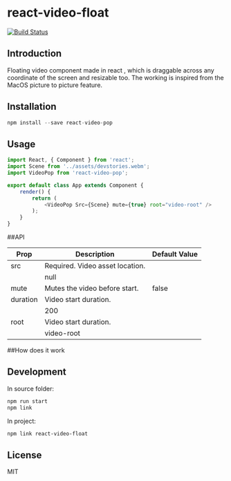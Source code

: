 # react-video-float

[![Build Status](https://travis-ci.com/pizza3/react-video.svg?token=4NFkLbpiPxAhFzZX3Yhz&branch=master)](https://travis-ci.com/pizza3/react-video)

## Introduction

Floating video component made in react , which is draggable across any coordinate of the screen and resizable too. The working is inspired from the MacOS picture to picture feature.

## Installation

```js
npm install --save react-video-pop
```

## Usage
```js
import React, { Component } from 'react';
import Scene from '../assets/devstories.webm';
import VideoPop from 'react-video-pop';

export default class App extends Component {
	render() {
		return (
            <VideoPop Src={Scene} mute={true} root="video-root" />
		);
	}
}

```

##API

| Prop           | Description                                                                                                                  | Default Value |
|----------------|------------------------------------------------------------------------------------------------------------------------------|---------------|
| src             | Required. Video asset location.                                                                         
    |          null     |
| mute        | Mutes the video before start.                                                                                                       | false         |
| duration       | Video start duration.                                                                                        
    | 200           |
| root       | Video start duration.                                                                                        
    | video-root           |


##How does it work

## Development

In source folder:

```bash
npm run start
npm link
```

In project:

```bash
npm link react-video-float
```

## License

MIT
